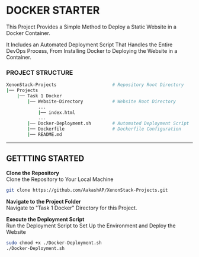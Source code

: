 # DOCKER STARTER

This Project Provides a Simple Method to Deploy a Static Website in a Docker Container.

It Includes an Automated Deployment Script That Handles the Entire DevOps Process, From Installing Docker to Deploying the Website in a Container.

### PROJECT STRUCTURE

```bash
XenonStack-Projects                     # Repository Root Directory
|── Projects
    |── Task 1 Docker
        |── Website-Directory           # Website Root Directory
            ...
            |── index.html
            ...
        |── Docker-Deployment.sh        # Automated Deployment Script
        |── Dockerfile                  # Dockerfile Configuration
        |── README.md
```

---

## GETTTING STARTED

**Clone the Repository** <br>
  Clone the Repository to Your Local Machine
  ```bash
  git clone https://github.com/AakashAP/XenonStack-Projects.git
  ```

**Navigate to the Project Folder** <br>
  Navigate to "Task 1 Docker" Directory for this Project.

**Execute the Deployment Script** <br>
  Run the Deployment Script to Set Up the Environment and Deploy the Website
  ```bash
  sudo chmod +x ./Docker-Deployment.sh
  ./Docker-Deployment.sh
  ```